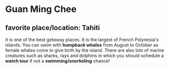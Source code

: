 # Guan Ming Chee

## favorite place/location: Tahiti
It is one of the best getaway places. It is the largest of French Polynesia's islands. You can swim with **humpback whales** from August to October as female whales come to give birth by the island. There are also lots of marine creatures such as sharks, rays and dolphins in which you should schedule a **watch tour** if not a **swimming/snorkeling** chance!
